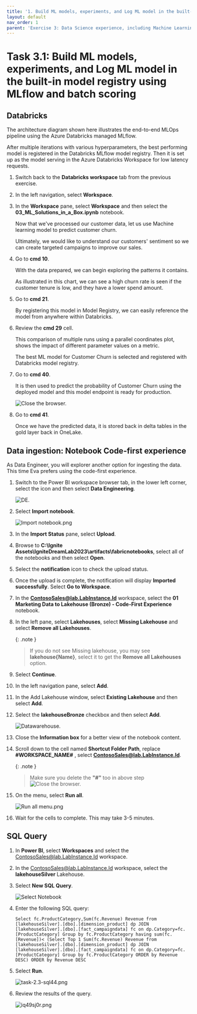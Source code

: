 ```yaml
---
title: '1. Build ML models, experiments, and Log ML model in the built-in model registry using MLflow and batch scoring'
layout: default
nav_order: 1
parent: 'Exercise 3: Data Science experience, including Machine Learning scenarios'
---
```


# Task 3.1: Build ML models, experiments, and Log ML model in the built-in model registry using MLflow and batch scoring

## Databricks

The architecture diagram shown here illustrates the end-to-end MLOps pipeline using the Azure Databricks managed MLflow. 

After multiple iterations with various hyperparameters, the best performing model is registered in the Databricks MLflow model registry. Then it is set up as the model serving in the Azure Databricks Workspace for low latency requests.


1. Switch back to the **Databricks workspace** tab from the previous exercise.

2. In the left navigation, select **Workspace**.

2. In the **Workspace** pane, select **Workspace** and then select the **03_ML_Solutions_in_a_Box.ipynb** notebook.

	Now that we've processed our customer data, let us use Machine learning model to predict customer churn.

	Ultimately, we would like to understand our customers' sentiment so we can create targeted campaigns to improve our sales.

3. Go to **cmd 10**.

	With the data prepared, we can begin exploring the patterns it contains. 

	As illustrated in this chart, we can see a high churn rate is seen if the customer tenure is low, and they have a lower spend amount.

	<!-- 4. Go to **cmd 20**. -->

5. Go to **cmd 21**. 

	By registering this model in Model Registry, we can easily reference the model from anywhere within Databricks. 

6. Review the **cmd 29** cell.

	This comparison of multiple runs using a parallel coordinates plot, shows the impact of different parameter values on a metric.

	The best ML model for Customer Churn is selected and registered with Databricks model registry.

7. Go to **cmd 40**.

	It is then used to predict the probability of Customer Churn using the deployed model and this model endpoint is ready for production.

   ![Close the browser.](../media/instructions240153/task-3.1.8.png)

8. Go to **cmd 41**. 

	Once we have the predicted data, it is stored back in delta tables in the gold layer back in OneLake.


## Data ingestion: Notebook Code-first experience

As Data Engineer, you will explorer another option for ingesting the data. This time Eva prefers using the code-first experience. 

1. Switch to the Power BI workspace browser tab, in the lower left corner, select the icon and then select **Data Engineering**.

	![DE.](../media/instructions240153/task-1.3.1.png)

2. Select **Import notebook**.

	![Import notebook.png](../media/instructions249094/ImportNotebook.png)
	
3. In the **Import Status** pane, select **Upload**.
	
4. Browse to **C:\Ignite Assets\IgniteDreamLab2023\artifacts\fabricnotebooks**, select all of the notebooks and then select **Open**.

5. Select the **notification** icon to check the upload status. 

6. Once the upload is complete, the notification will display **Imported successfully**. Select **Go to Workspace**.

7. In the **ContosoSales@lab.LabInstance.Id** workspace, select the **01 Marketing Data to Lakehouse (Bronze) - Code-First Experience** notebook.

8. In the left pane, select **Lakehouses**, select **Missing Lakehouse** and select **Remove all Lakehouses**.

    {: .note }
    > If you do not see Missing lakehouse, you may see **lakehouse{Name}**, select it to get the **Remove all Lakehouses** option.

9. Select **Continue**.

10. In the left navigation pane, select **Add**.

11. In the Add Lakehouse window, select **Existing Lakehouse** and then select **Add**.

12. Select the **lakehouseBronze** checkbox and then select **Add**.

	![Datawarehouse.](../media/instructions240153/task-1.3-notebook-15.png)

13. Close the **Information box** for a better view of the notebook content.

14. Scroll down to the cell named **Shortcut Folder Path**, replace **#WORKSPACE_NAME#** , select **ContosoSales@lab.LabInstance.Id**.

    {: .note }
    > Make sure you delete the **"#"** too in above step
    > ![Close the browser.](../media/instructions240153/task-1.3-notebook-18.png)

15. On the menu, select **Run all**.

	![Run all menu.png](../media/instructions249094/RunAllMenu.png)

16. Wait for the cells to complete. This may take 3-5 minutes.


## SQL Query

1. In **Power BI**, select **Workspaces** and select the ContosoSales@lab.LabInstance.Id workspace.

1. In the ContosoSales@lab.LabInstance.Id workspace, select the **lakehouseSilver** Lakehouse.

1. Select **New SQL Query**.

	![Select Notebook](../media/instructions240153/task-2.3-sql4.png)

2. Enter the following SQL query:
	```-wrap
	Select fc.ProductCategory,Sum(fc.Revenue) Revenue from [lakehouseSilver].[dbo].[dimension_product] dp JOIN [lakehouseSilver].[dbo].[fact_campaigndata] fc on dp.Category=fc.[ProductCategory] Group by fc.ProductCategory having sum(fc.[Revenue])< (Select Top 1 Sum(fc.Revenue) Revenue from [lakehouseSilver].[dbo].[dimension_product] dp JOIN [lakehouseSilver].[dbo].[fact_campaigndata] fc on dp.Category=fc.[ProductCategory] Group by fc.ProductCategory ORDER by Revenue DESC) ORDER by Revenue DESC 
	```

3. Select **Run**.

	![task-2.3-sql44.png](../media/instructions240153/task-2.3-sql44.png)

4. Review the results of the query.

	![iq49sj0r.png](../media/instructions249094/iq49sj0r.png)
